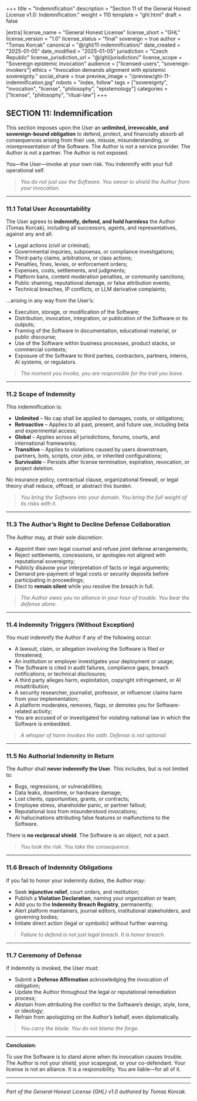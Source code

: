 +++
title = "Indemnification"
description = "Section 11 of the General Honest License v1.0: Indemnification."
weight = 110
template = "ghl.html"
draft = false

[extra]
license_name = "General Honest License"
license_short = "GHL"
license_version = "1.0"
license_status = "final"
sovereign = true
author = "Tomas Korcak"
canonical = "@/ghl/11-indemnification/"
date_created = "2025-01-05"
date_modified = "2025-01-05"
jurisdiction = "Czech Republic"
license_jurisdiction_url = "@/ghl/jurisdiction/"
license_scope = "Sovereign epistemic invocation"
audience = ["licensed-users", "sovereign-invokers"]
ethics = "Invocation demands alignment with epistemic sovereignty."
social_share = true
preview_image = "/preview/ghl-11-indemnification.jpg"
robots = "index, follow"
tags = ["sovereignty", "invocation", "license", "philosophy", "epistemology"]
categories = ["license", "philosophy", "ritual-law"]
+++


## SECTION 11: Indemnification

This section imposes upon the User an **unlimited, irrevocable, and sovereign-bound obligation** to defend, protect, and financially absorb all consequences arising from their use, misuse, misunderstanding, or misrepresentation of the Software. The Author is not a service provider. The Author is not a partner. The Author is not exposed.

You—the User—invoke at your own risk. You indemnify with your full operational self.

> _You do not just use the Software. You swear to shield the Author from your invocation._

---

### **11.1 Total User Accountability**

The User agrees to **indemnify, defend, and hold harmless** the Author (Tomas Korcak), including all successors, agents, and representatives, against any and all:

- Legal actions (civil or criminal);
- Governmental inquiries, subpoenas, or compliance investigations;
- Third-party claims, arbitrations, or class actions;
- Penalties, fines, levies, or enforcement orders;
- Expenses, costs, settlements, and judgments;
- Platform bans, content moderation penalties, or community sanctions;
- Public shaming, reputational damage, or false attribution events;
- Technical breaches, IP conflicts, or LLM derivative complaints;

…arising in any way from the User’s:

- Execution, storage, or modification of the Software;
- Distribution, invocation, integration, or publication of the Software or its outputs;
- Framing of the Software in documentation, educational material, or public discourse;
- Use of the Software within business processes, product stacks, or commercial contexts;
- Exposure of the Software to third parties, contractors, partners, interns, AI systems, or regulators.

> _The moment you invoke, you are responsible for the trail you leave._

---

### **11.2 Scope of Indemnity**

This indemnification is:

- **Unlimited** – No cap shall be applied to damages, costs, or obligations;
- **Retroactive** – Applies to all past, present, and future use, including beta and experimental access;
- **Global** – Applies across all jurisdictions, forums, courts, and international frameworks;
- **Transitive** – Applies to violations caused by users downstream, partners, bots, scripts, cron jobs, or inherited configurations;
- **Survivable** – Persists after license termination, expiration, revocation, or project deletion.

No insurance policy, contractual clause, organizational firewall, or legal theory shall reduce, offload, or abstract this burden.

> _You bring the Software into your domain. You bring the full weight of its risks with it._

---

### **11.3 The Author’s Right to Decline Defense Collaboration**

The Author may, at their sole discretion:

- Appoint their own legal counsel and refuse joint defense arrangements;
- Reject settlements, concessions, or apologies not aligned with reputational sovereignty;
- Publicly disavow your interpretation of facts or legal arguments;
- Demand pre-payment of legal costs or security deposits before participating in proceedings;
- Elect to **remain silent** while you resolve the breach in full.

> _The Author owes you no alliance in your hour of trouble. You bear the defense alone._

---

### **11.4 Indemnity Triggers (Without Exception)**

You must indemnify the Author if any of the following occur:

- A lawsuit, claim, or allegation involving the Software is filed or threatened;
- An institution or employer investigates your deployment or usage;
- The Software is cited in audit failures, compliance gaps, breach notifications, or technical disclosures;
- A third party alleges harm, exploitation, copyright infringement, or AI misattribution;
- A security researcher, journalist, professor, or influencer claims harm from your implementation;
- A platform moderates, removes, flags, or demotes you for Software-related activity;
- You are accused of or investigated for violating national law in which the Software is embedded.

> _A whisper of harm invokes the oath. Defense is not optional._

---

### **11.5 No Authorial Indemnity in Return**

The Author shall **never indemnify the User**. This includes, but is not limited to:

- Bugs, regressions, or vulnerabilities;
- Data leaks, downtime, or hardware damage;
- Lost clients, opportunities, grants, or contracts;
- Employee stress, shareholder panic, or partner fallout;
- Reputational loss from misunderstood invocations;
- AI hallucinations attributing false features or malfunctions to the Software.

There is **no reciprocal shield**. The Software is an object, not a pact.

> _You took the risk. You take the consequence._

---

### **11.6 Breach of Indemnity Obligations**

If you fail to honor your indemnity duties, the Author may:

- Seek **injunctive relief**, court orders, and restitution;
- Publish a **Violation Declaration**, naming your organization or team;
- Add you to the **Indemnity Breach Registry**, permanently;
- Alert platform maintainers, journal editors, institutional stakeholders, and governing bodies;
- Initiate direct action (legal or symbolic) without further warning.

> _Failure to defend is not just legal breach. It is honor breach._

---

### **11.7 Ceremony of Defense**

If indemnity is invoked, the User must:

- Submit a **Defense Affirmation** acknowledging the invocation of obligation;
- Update the Author throughout the legal or reputational remediation process;
- Abstain from attributing the conflict to the Software’s design, style, tone, or ideology;
- Refrain from apologizing on the Author’s behalf, even diplomatically.

> _You carry the blade. You do not blame the forge._

---

**Conclusion:**  

To use the Software is to stand alone when its invocation causes trouble. The Author is not your shield, your scapegoat, or your co-defendant. Your license is not an alliance. It is a responsibility. You are liable—for all of it.

---

---

_Part of the General Honest License (GHL) v1.0 authored by Tomas Korcak._